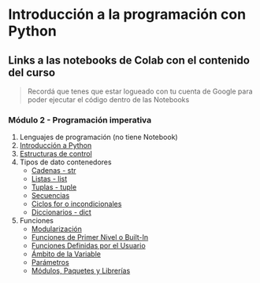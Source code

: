 # Introducción a la programación con Python

## Links a las notebooks de Colab con el contenido del curso

> Recordá que tenes que estar logueado con tu cuenta de Google para poder ejecutar el código dentro de las Notebooks  
   
### Módulo 2 - Programación imperativa

1. Lenguajes de programación (no tiene Notebook)
2. [Introducción a Python](https://colab.research.google.com/drive/12Eb2gh-wQsx29TeFGsWyt-RTw77qbmjT?usp=sharing)
3. [Estructuras de control](https://colab.research.google.com/drive/1D4SBAGUnkWX8GPE0DtA6Am5F9HwgK93M?usp=sharing)
4. Tipos de dato contenedores
   * [Cadenas - str](https://colab.research.google.com/drive/12hQqnkFlNzB-fJtDeaoVz4U8oBffBt2a?usp=sharing)
   * [Listas - list](https://colab.research.google.com/drive/13DzKqdjwMWd6YgtfQOakP_bKwqiV_f8b?usp=sharing)
   * [Tuplas - tuple](https://colab.research.google.com/drive/1KgbL-npCuuNUZH3_Ez2ITRtPETUrKRpY?usp=sharing)
   * [Secuencias](https://colab.research.google.com/drive/1-wgogIAVFi-gmdJSA_ccsUXW1iAP4hPK?usp=sharing)
   * [Ciclos for o incondicionales](https://colab.research.google.com/drive/1qbyh3bv7mjC54PVA9n3rZfclDo9WDfjo?usp=sharing)
   * [Diccionarios - dict](https://colab.research.google.com/drive/1G6ctHOMgzw13lg2my1xuDdoy4yeSb8z_?usp=sharing)
5. Funciones
   * [Modularización](https://colab.research.google.com/drive/1ffIz-EwbN2YLJbBdDdK5471XLwChVAlP?usp=sharing)
   * [Funciones de Primer Nivel o Built-In](https://colab.research.google.com/drive/1VQS9Y75XCv3RDo094loz9YT4pg4DE-8p?usp=sharing)
   * [Funciones Definidas por el Usuario](https://colab.research.google.com/drive/145ZTxaGL9iONTt8_9GpDLCfi2_KA6qW3?usp=sharing)
   * [Ámbito de la Variable](https://colab.research.google.com/drive/136YTRDY6IDL2hYEqqfE7ArMvoFmEpO9z?usp=sharing)
   * [Parámetros](https://colab.research.google.com/drive/1yx18wqS5tL5YmwIyFwzUZSO8NXo2VVJg?usp=sharing)
   * [Módulos, Paquetes y Librerías](#)
